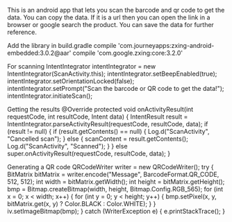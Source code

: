 This is an android app that lets you scan the barcode and qr code to get the data. You can copy the data. If it is a url then you can open the link in a browser or google search the product. You can save the data for further reference.

Add the library in build.gradle
  compile 'com.journeyapps:zxing-android-embedded:3.0.2@aar'
  compile 'com.google.zxing:core:3.2.0'

For scanning
        IntentIntegrator intentIntegrator = new IntentIntegrator(ScanActivity.this);
        intentIntegrator.setBeepEnabled(true);
        intentIntegrator.setOrientationLocked(false);
        intentIntegrator.setPrompt("Scan the barcode or QR code to get the data!");
        intentIntegrator.initiateScan();

Getting the results
    @Override
    protected void onActivityResult(int requestCode, int resultCode, Intent data) {
        IntentResult result = IntentIntegrator.parseActivityResult(requestCode, resultCode, data);
        if (result != null) {
            if (result.getContents() == null) {
                Log.d("ScanActivity", "Cancelled scan");
            } else {
                scanContent = result.getContents();
                Log.d("ScanActivity", "Scanned");
            }
        } else
            super.onActivityResult(requestCode, resultCode, data);
    }

Generating a QR code
                    QRCodeWriter writer = new QRCodeWriter();
                    try {
                        BitMatrix bitMatrix = writer.encode("Message", BarcodeFormat.QR_CODE, 512, 512);
                        int width = bitMatrix.getWidth();
                        int height = bitMatrix.getHeight();
                        bmp = Bitmap.createBitmap(width, height, Bitmap.Config.RGB_565);
                        for (int x = 0; x < width; x++) {
                            for (int y = 0; y < height; y++) {
                                bmp.setPixel(x, y, bitMatrix.get(x, y) ? Color.BLACK : Color.WHITE);
                            }
                        }
                        iv.setImageBitmap(bmp);
                    } catch (WriterException e) {
                        e.printStackTrace();
                    }
